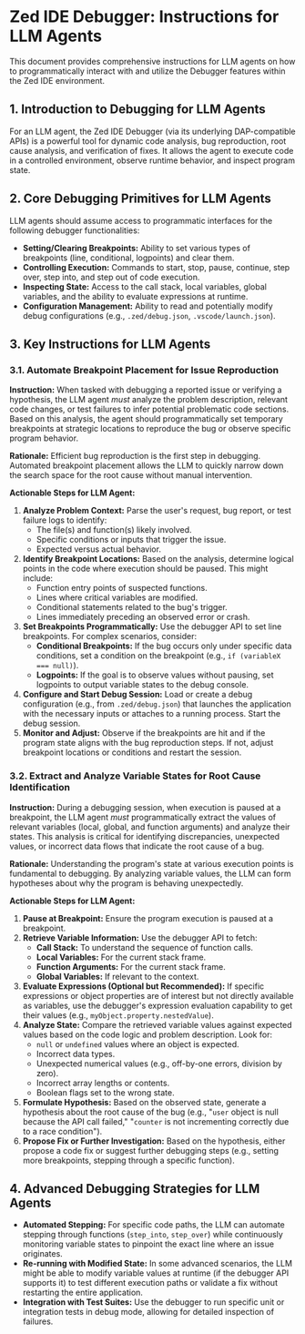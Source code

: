 # Zed IDE Debugger: Instructions for LLM Agents

This document provides comprehensive instructions for LLM agents on how to programmatically interact with and utilize the Debugger features within the Zed IDE environment.

## 1. Introduction to Debugging for LLM Agents

For an LLM agent, the Zed IDE Debugger (via its underlying DAP-compatible APIs) is a powerful tool for dynamic code analysis, bug reproduction, root cause analysis, and verification of fixes. It allows the agent to execute code in a controlled environment, observe runtime behavior, and inspect program state.

## 2. Core Debugging Primitives for LLM Agents

LLM agents should assume access to programmatic interfaces for the following debugger functionalities:

- **Setting/Clearing Breakpoints:** Ability to set various types of breakpoints (line, conditional, logpoints) and clear them.
- **Controlling Execution:** Commands to start, stop, pause, continue, step over, step into, and step out of code execution.
- **Inspecting State:** Access to the call stack, local variables, global variables, and the ability to evaluate expressions at runtime.
- **Configuration Management:** Ability to read and potentially modify debug configurations (e.g., `.zed/debug.json`, `.vscode/launch.json`).

## 3. Key Instructions for LLM Agents

### 3.1. Automate Breakpoint Placement for Issue Reproduction

**Instruction:** When tasked with debugging a reported issue or verifying a hypothesis, the LLM agent _must_ analyze the problem description, relevant code changes, or test failures to infer potential problematic code sections. Based on this analysis, the agent should programmatically set temporary breakpoints at strategic locations to reproduce the bug or observe specific program behavior.

**Rationale:** Efficient bug reproduction is the first step in debugging. Automated breakpoint placement allows the LLM to quickly narrow down the search space for the root cause without manual intervention.

**Actionable Steps for LLM Agent:**

1.  **Analyze Problem Context:** Parse the user's request, bug report, or test failure logs to identify:
    - The file(s) and function(s) likely involved.
    - Specific conditions or inputs that trigger the issue.
    - Expected versus actual behavior.
2.  **Identify Breakpoint Locations:** Based on the analysis, determine logical points in the code where execution should be paused. This might include:
    - Function entry points of suspected functions.
    - Lines where critical variables are modified.
    - Conditional statements related to the bug's trigger.
    - Lines immediately preceding an observed error or crash.
3.  **Set Breakpoints Programmatically:** Use the debugger API to set line breakpoints. For complex scenarios, consider:
    - **Conditional Breakpoints:** If the bug occurs only under specific data conditions, set a condition on the breakpoint (e.g., `if (variableX === null)`).
    - **Logpoints:** If the goal is to observe values without pausing, set logpoints to output variable states to the debug console.
4.  **Configure and Start Debug Session:** Load or create a debug configuration (e.g., from `.zed/debug.json`) that launches the application with the necessary inputs or attaches to a running process. Start the debug session.
5.  **Monitor and Adjust:** Observe if the breakpoints are hit and if the program state aligns with the bug reproduction steps. If not, adjust breakpoint locations or conditions and restart the session.

### 3.2. Extract and Analyze Variable States for Root Cause Identification

**Instruction:** During a debugging session, when execution is paused at a breakpoint, the LLM agent _must_ programmatically extract the values of relevant variables (local, global, and function arguments) and analyze their states. This analysis is critical for identifying discrepancies, unexpected values, or incorrect data flows that indicate the root cause of a bug.

**Rationale:** Understanding the program's state at various execution points is fundamental to debugging. By analyzing variable values, the LLM can form hypotheses about why the program is behaving unexpectedly.

**Actionable Steps for LLM Agent:**

1.  **Pause at Breakpoint:** Ensure the program execution is paused at a breakpoint.
2.  **Retrieve Variable Information:** Use the debugger API to fetch:
    - **Call Stack:** To understand the sequence of function calls.
    - **Local Variables:** For the current stack frame.
    - **Function Arguments:** For the current stack frame.
    - **Global Variables:** If relevant to the context.
3.  **Evaluate Expressions (Optional but Recommended):** If specific expressions or object properties are of interest but not directly available as variables, use the debugger's expression evaluation capability to get their values (e.g., `myObject.property.nestedValue`).
4.  **Analyze State:** Compare the retrieved variable values against expected values based on the code logic and problem description. Look for:
    - `null` or `undefined` values where an object is expected.
    - Incorrect data types.
    - Unexpected numerical values (e.g., off-by-one errors, division by zero).
    - Incorrect array lengths or contents.
    - Boolean flags set to the wrong state.
5.  **Formulate Hypothesis:** Based on the observed state, generate a hypothesis about the root cause of the bug (e.g., "`user` object is null because the API call failed," "`counter` is not incrementing correctly due to a race condition").
6.  **Propose Fix or Further Investigation:** Based on the hypothesis, either propose a code fix or suggest further debugging steps (e.g., setting more breakpoints, stepping through a specific function).

## 4. Advanced Debugging Strategies for LLM Agents

- **Automated Stepping:** For specific code paths, the LLM can automate stepping through functions (`step_into`, `step_over`) while continuously monitoring variable states to pinpoint the exact line where an issue originates.
- **Re-running with Modified State:** In some advanced scenarios, the LLM might be able to modify variable values at runtime (if the debugger API supports it) to test different execution paths or validate a fix without restarting the entire application.
- **Integration with Test Suites:** Use the debugger to run specific unit or integration tests in debug mode, allowing for detailed inspection of failures.
